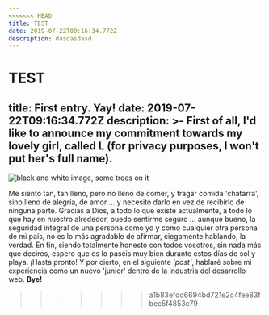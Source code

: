 ```yaml
---
<<<<<<< HEAD
title: TEST
date: 2019-07-22T09:16:34.772Z
description: dasdasdasd
---
```

TEST
=======
title: First entry. Yay!
date: 2019-07-22T09:16:34.772Z
description: >-
  First of all, I'd like to announce my commitment towards my lovely girl,
  called L (for privacy purposes, I won't put her's full name).
---
![black and white image, some trees on it](/img/freepic.jpg "black & white landscape")

Me siento tan, tan lleno, pero no lleno de comer, y tragar comida 'chatarra', sino lleno de alegría, de amor ... y necesito darlo en vez de recibirlo de ninguna parte. Gracias a Dios, a todo lo que existe actualmente, a todo lo que hay en nuestro alrededor, puedo sentirme seguro ... aunque bueno, la seguridad integral de una persona como yo y como cualquier otra persona de mi país, no es lo más agradable de afirmar, ciegamente hablando, la verdad. En fin, siendo totalmente honesto con todos vosotros, sin nada más que deciros, espero que os lo paséis muy bien durante estos días de sol y playa. ¡Hasta pronto! Y por cierto, en el siguiente _'post'_, hablaré sobre mi experiencia como un nuevo 'junior' dentro de la industria del desarrollo web. **Bye!**
>>>>>>> a1b83efdd6694bd721e2c4fee83fbec5f4853c79

